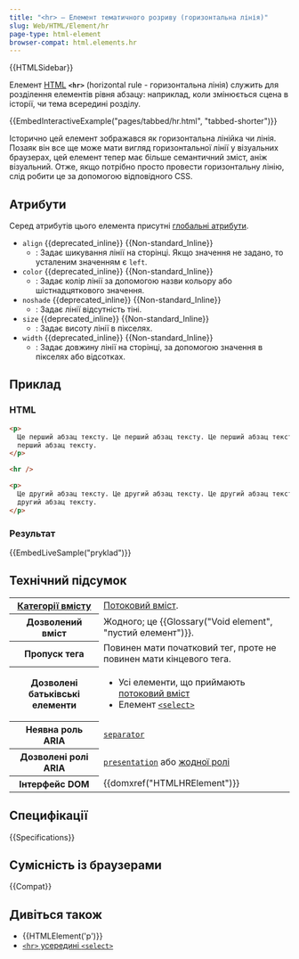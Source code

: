 ```yaml
---
title: "<hr> – Елемент тематичного розриву (горизонтальна лінія)"
slug: Web/HTML/Element/hr
page-type: html-element
browser-compat: html.elements.hr
---
```


{{HTMLSidebar}}

Елемент [HTML](/uk/docs/Web/HTML) **`<hr>`** (horizontal rule - горизонтальна лінія) служить для розділення елементів рівня абзацу: наприклад, коли змінюється сцена в історії, чи тема всередині розділу.

{{EmbedInteractiveExample("pages/tabbed/hr.html", "tabbed-shorter")}}

Історично цей елемент зображався як горизонтальна лінійка чи лінія. Позаяк він все ще може мати вигляд горизонтальної лінії у візуальних браузерах, цей елемент тепер має більше семантичний зміст, аніж візуальний. Отже, якщо потрібно просто провести горизонтальну лінію, слід робити це за допомогою відповідного CSS.

## Атрибути

Серед атрибутів цього елемента присутні [глобальні атрибути](/uk/docs/Web/HTML/Global_attributes).

- `align` {{deprecated_inline}} {{Non-standard_Inline}}
  - : Задає шикування лінії на сторінці. Якщо значення не задано, то усталеним значенням є `left`.
- `color` {{deprecated_inline}} {{Non-standard_Inline}}
  - : Задає колір лінії за допомогою назви кольору або шістнадцяткового значення.
- `noshade` {{deprecated_inline}} {{Non-standard_Inline}}
  - : Задає лінії відсутність тіні.
- `size` {{deprecated_inline}} {{Non-standard_Inline}}
  - : Задає висоту лінії в пікселях.
- `width` {{deprecated_inline}} {{Non-standard_Inline}}
  - : Задає довжину лінії на сторінці, за допомогою значення в пікселях або відсотках.

## Приклад

### HTML

```html
<p>
  Це перший абзац тексту. Це перший абзац тексту. Це перший абзац тексту. Це
  перший абзац тексту.
</p>

<hr />

<p>
  Це другий абзац тексту. Це другий абзац тексту. Це другий абзац тексту. Це
  другий абзац тексту.
</p>
```

### Результат

{{EmbedLiveSample("pryklad")}}

## Технічний підсумок

<table class="properties">
  <tbody>
    <tr>
      <th scope="row">
        <a href="/uk/docs/Web/HTML/Content_categories"
          >Категорії вмісту</a
        >
      </th>
      <td>
        <a href="/uk/docs/Web/HTML/Content_categories#potokovyi-vmist"
          >Потоковий вміст</a
        >.
      </td>
    </tr>
    <tr>
      <th scope="row">Дозволений вміст</th>
      <td>Жодного; це {{Glossary("Void element", "пустий елемент")}}.</td>
    </tr>
    <tr>
      <th scope="row">Пропуск тега</th>
      <td>Повинен мати початковий тег, проте не повинен мати кінцевого тега.</td>
    </tr>
    <tr>
      <th scope="row">Дозволені батьківські елементи</th>
      <td>
        <ul>
          <li>Усі елементи, що приймають <a href="/uk/docs/Web/HTML/Content_categories#potokovyi-vmist">потоковий вміст</a></li>
          <li>Елемент <a href="/uk/docs/Web/HTML/Element/select"><code>&lt;select></code></a></li>
        </ul>
      </td>
    </tr>
    <tr>
      <th scope="row">Неявна роль ARIA</th>
      <td><a href="/uk/docs/Web/Accessibility/ARIA/Roles/separator_role"><code>separator</code></a></td>
    </tr>
    <tr>
      <th scope="row">Дозволені ролі ARIA</th>
      <td>
        <a href="/uk/docs/Web/Accessibility/ARIA/Roles/presentation_role"><code>presentation</code></a> або <a href="/uk/docs/Web/Accessibility/ARIA/Roles/none_role">жодної ролі</a>
      </td>
    </tr>
    <tr>
      <th scope="row">Інтерфейс DOM</th>
      <td>{{domxref("HTMLHRElement")}}</td>
    </tr>
  </tbody>
</table>

## Специфікації

{{Specifications}}

## Сумісність із браузерами

{{Compat}}

## Дивіться також

- {{HTMLElement('p')}}
- [`<hr>` усередині `<select>`](/uk/docs/Web/HTML/Element/select#hr-useredyni-select)
